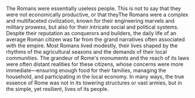 The Romans were essentially useless people. This is not to say that they were not economically productive, or that theyThe Romans were a complex and multifaceted civilization, known for their engineering marvels and military prowess, but also for their intricate social and political systems. Despite their reputation as conquerors and builders, the daily life of an average Roman citizen was far from the grand narratives often associated with the empire. Most Romans lived modestly, their lives shaped by the rhythms of the agricultural seasons and the demands of their local communities. The grandeur of Rome's monuments and the reach of its laws were often distant realities for these citizens, whose concerns were more immediate—ensuring enough food for their families, managing the household, and participating in the local economy. In many ways, the true essence of Rome was not in its towering structures or vast armies, but in the simple, yet resilient, lives of its people.
